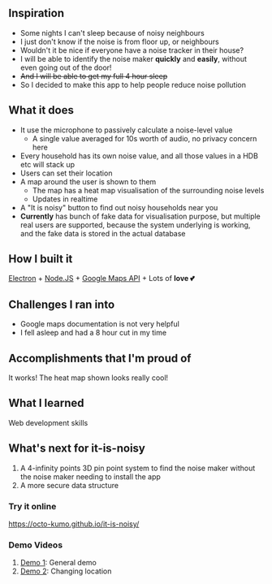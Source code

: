## Inspiration
- Some nights I can't sleep because of noisy neighbours
- I just don't know if the noise is from floor up, or neighbours
- Wouldn't it be nice if everyone have a noise tracker in their house?
- I will be able to identify the noise maker **quickly** and **easily**, without even going out of the door!
- ~~And I will be able to get my full 4 hour sleep~~
- So I decided to make this app to help people reduce noise pollution

## What it does
- It use the microphone to passively calculate a noise-level value
   - A single value averaged for 10s worth of audio, no privacy concern here
- Every household has its own noise value, and all those values in a HDB etc will stack up
- Users can set their location
- A map around the user is shown to them
   - The map has a heat map visualisation of the surrounding noise levels
   - Updates in realtime
- A "It is noisy" button to find out noisy households near you
- **Currently** has bunch of fake data for visualisation purpose, but multiple real users are supported, because the system underlying is working, and the fake data is stored in the actual database

## How I built it
[Electron](https://www.electronjs.org/) + [Node.JS](https://nodejs.org/) + [Google Maps API](https://cloud.google.com/maps-platform/) + Lots of **love 💕**

## Challenges I ran into
- Google maps documentation is not very helpful
- I fell asleep and had a 8 hour cut in my time

## Accomplishments that I'm proud of
It works!
The heat map shown looks really cool!

## What I learned
Web development skills

## What's next for it-is-noisy
1. A 4-infinity points 3D pin point system to find the noise maker without the noise maker needing to install the app
2. A more secure data structure

### Try it online
https://octo-kumo.github.io/it-is-noisy/

### Demo Videos
1. [Demo 1](https://youtu.be/CPCLDOhJSQA): General demo
2. [Demo 2](https://youtu.be/nkK9SdxETrA): Changing location
